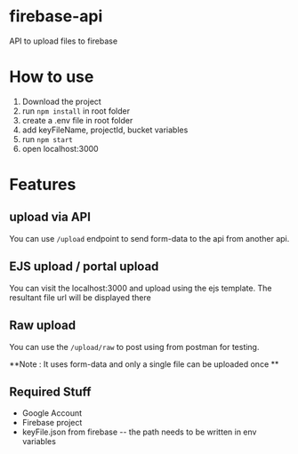 # firebase-api
API to upload files to firebase

# How to use
1. Download the project
2. run `npm install` in root folder
3. create a .env file in root folder
4. add keyFileName, projectId, bucket variables
5. run `npm start`
6. open localhost:3000


# Features
## upload via API
You can use `/upload` endpoint to send form-data to the api from another api.

## EJS upload / portal upload
You can visit the localhost:3000 and upload using the ejs template.
The resultant file url will be displayed there

## Raw upload
You can use the `/upload/raw` to post using from postman for testing.

**Note : It uses form-data and only a single file can be uploaded once **


## Required Stuff
* Google Account
* Firebase project
* keyFile.json from firebase -- the path needs to be written in env variables
